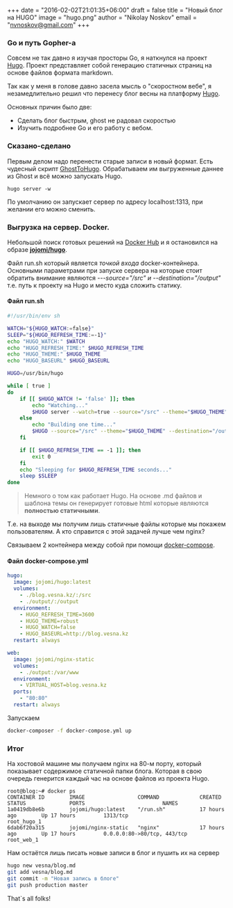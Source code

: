 +++
date = "2016-02-02T21:01:35+06:00"
draft = false
title = "Новый блог на HUGO"
image = "hugo.png"
author = "Nikolay Noskov"
email = "nvnoskov@gmail.com"
+++


### Go и путь Gopher-а

Совсем не так давно я изучая просторы Go, я наткнулся на проект [Hugo](https://gohugo.io).
Проект представляет собой генерацию статичных страниц на основе файлов формата markdown.

Так как у меня в голове давно засела мысль о "скоростном вебе", я незамедлительно решил что перенесу блог весны на платформу [Hugo](https://gohugo.io).

Основных причин было две:

 - Сделать блог быстрым, ghost не радовал скоростью
 - Изучить подробнее Go и его работу с вебом.

### Сказано-сделано

Первым делом надо перенести старые записи в новый формат. Есть чудесный скрипт [GhostToHugo](https://github.com/jbarone/ghostToHugo). 
Обрабатываем им выгруженные даннее из Ghost и всё можно запускать Hugo.

```
hugo server -w 
```

По умолчанию он запускает сервер по адресу localhost:1313, при желании его можно сменить.

### Выгрузка на сервер. Docker.

Небольшой поиск готовых решений на [Docker Hub](https://hub.docker.com) и я остановился на образе [**jojomi/hugo**](https://github.com/jojomi/docker-hugo).

Файл run.sh который является *точкой входа* docker-контейнера. Основными параметрами при запуске сервера на которые стоит обратить внимание являются 
*---source="/src" и --destination="/output"*
т.е. путь к проекту на Hugo и место куда сложить статику.

#### Файл run.sh
```bash
#!/usr/bin/env sh

WATCH="${HUGO_WATCH:=false}"
SLEEP="${HUGO_REFRESH_TIME:=-1}"
echo "HUGO_WATCH:" $WATCH
echo "HUGO_REFRESH_TIME:" $HUGO_REFRESH_TIME
echo "HUGO_THEME:" $HUGO_THEME
echo "HUGO_BASEURL" $HUGO_BASEURL

HUGO=/usr/bin/hugo

while [ true ]
do
    if [[ $HUGO_WATCH != 'false' ]]; then
	    echo "Watching..."
        $HUGO server --watch=true --source="/src" --theme="$HUGO_THEME" --destination="/output" --baseUrl="$HUGO_BASEURL" || exit 1
    else
	    echo "Building one time..."
        $HUGO --source="/src" --theme="$HUGO_THEME" --destination="/output" --baseUrl="$HUGO_BASEURL" || exit 1
    fi

    if [[ $HUGO_REFRESH_TIME == -1 ]]; then
        exit 0
    fi
    echo "Sleeping for $HUGO_REFRESH_TIME seconds..."
    sleep $SLEEP
done
```

> Немного о том как работает Hugo. На основе .md файлов и шаблона темы он генерирует готовые html которые являются **полностью статичными**.

Т.е. на выходе мы получим лишь статичные файлы которые мы покажем пользователям. А кто справится с этой задачей лучше чем nginx?

Связываем 2 контейнера между собой при помощи [docker-compose](https://docs.docker.com/compose/).

#### Файл docker-compose.yml
```yaml
hugo:
  image: jojomi/hugo:latest
  volumes:
    - ./blog.vesna.kz/:/src
    - ./output/:/output
  environment:
    - HUGO_REFRESH_TIME=3600
    - HUGO_THEME=robust
    - HUGO_WATCH=false
    - HUGO_BASEURL=http://blog.vesna.kz
  restart: always

web:
  image: jojomi/nginx-static
  volumes:
    - ./output:/var/www
  environment:
    - VIRTUAL_HOST=blog.vesna.kz
  ports:
    - "80:80"
  restart: always
```

Запускаем

```bash
docker-composer -f docker-compose.yml up
```

### Итог 

На хостовой машине мы получаем nginx на 80-м порту, который показывает содержимое статичной папки блога. Которая в свою очередь генерится каждый час на основе файлов из проекта Hugo.

```
root@blog:~# docker ps
CONTAINER ID        IMAGE                 COMMAND             CREATED             STATUS              PORTS                         NAMES
1a0419db8e6b        jojomi/hugo:latest    "/run.sh"           17 hours ago        Up 17 hours         1313/tcp                      root_hugo_1
6dab6f20a315        jojomi/nginx-static   "nginx"             17 hours ago        Up 17 hours         0.0.0.0:80->80/tcp, 443/tcp   root_web_1

```

Нам остаётся лишь писать новые записи в блог и пушить их на сервер

```bash
hugo new vesna/blog.md
git add vesna/blog.md
git commit -m "Новая запись в блоге"
git push production master
```

That`s all folks! 


